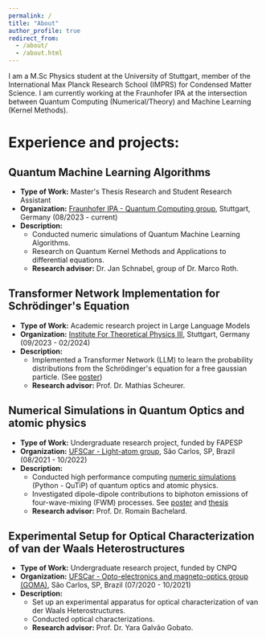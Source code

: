 ```yaml
---
permalink: /
title: "About"
author_profile: true
redirect_from: 
  - /about/
  - /about.html
---
```


I am a M.Sc Physics student at the University of Stuttgart, member of the International Max Planck Research School (IMPRS) for Condensed Matter Science. I am currently working at the Fraunhofer IPA at the intersection between Quantum Computing (Numerical/Theory) and Machine Learning (Kernel Methods). 

# Experience and projects:
## Quantum Machine Learning Algorithms
- **Type of Work:** Master's Thesis Research and Student Research Assistant
- **Organization:** [Fraunhofer IPA - Quantum Computing group](https://www.ipa.fraunhofer.de/en/expertise/cyber-cognitive-intelligence-cci/quantencomputing.html), Stuttgart, Germany (08/2023 - current)
- **Description:**
  - Conducted numeric simulations of Quantum Machine Learning Algorithms.
  - Research on Quantum Kernel Methods and Applications to differential equations.
  - **Research advisor:** Dr. Jan Schnabel, group of Dr. Marco Roth.

## Transformer Network Implementation for Schrödinger's Equation
- **Type of Work:** Academic research project in Large Language Models
- **Organization:** [Institute For Theoretical Physics III](https://www.itp3.uni-stuttgart.de/scheurer-group/), Stuttgart, Germany (09/2023 - 02/2024)
- **Description:**
  - Implemented a Transformer Network (LLM) to learn the probability distributions from the Schrödinger's equation for a free gaussian particle. (See [poster](../files/LLM_poster.pdf))
  - **Research advisor:** Prof. Dr. Mathias Scheurer.

## Numerical Simulations in Quantum Optics and atomic physics
- **Type of Work:** Undergraduate research project, funded by FAPESP
- **Organization:** [UFSCar - Light-atom group](https://romain.df.ufscar.br/), São Carlos, SP, Brazil (08/2021 - 10/2022)
- **Description:**
  - Conducted high performance computing [numeric simulations](https://github.com/robertoflorez/wavemixing_project) (Python - QuTiP) of quantum optics and atomic physics.
  - Investigated dipole-dipole contributions to biphoton emissions of four-wave-mixing (FWM) processes. See [poster](../files/BSC_poster.pdf) and [thesis](https://repositorio.ufscar.br/bitstream/handle/ufscar/16028/TCC_RobertoF_V3.pdf?sequence=1&isAllowed=y)
  - **Research advisor:** Prof. Dr. Romain Bachelard.

## Experimental Setup for Optical Characterization of van der Waals Heterostructures
- **Type of Work:** Undergraduate research project, funded by CNPQ
- **Organization:** [UFSCar - Opto-electronics and magneto-optics group (GOMA)](), São Carlos, SP, Brazil (07/2020 - 10/2021)
- **Description:**
  - Set up an experimental apparatus for optical characterization of van der Waals Heterostructures.
  - Conducted optical characterizations.
  - **Research advisor:** Prof. Dr. Yara Galvão Gobato.




